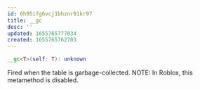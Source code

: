 ```yaml
---
id: 6h95ifg6vcj1bhznr91kr97
title: __gc
desc: ''
updated: 1655765777034
created: 1655765762703
---
```


```Lua
__gc<T>(self: T): unknown
```
Fired when the table is garbage-collected. NOTE: In Roblox, this metamethod is disabled.